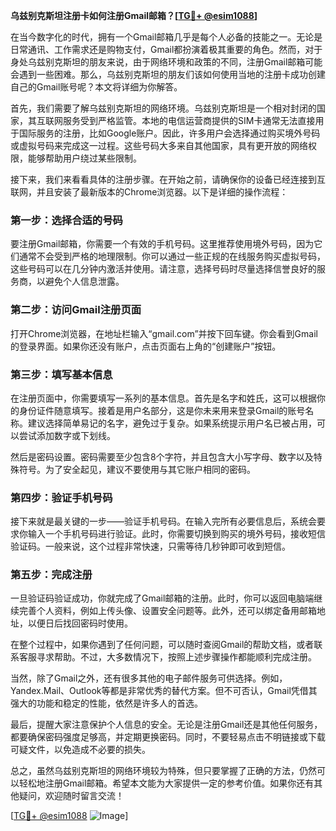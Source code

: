 **乌兹别克斯坦注册卡如何注册Gmail邮箱？[[TG💪+ @esim1088](https://t.me/s/esim1088)]**

在当今数字化的时代，拥有一个Gmail邮箱几乎是每个人必备的技能之一。无论是日常通讯、工作需求还是购物支付，Gmail都扮演着极其重要的角色。然而，对于身处乌兹别克斯坦的朋友来说，由于网络环境和政策的不同，注册Gmail邮箱可能会遇到一些困难。那么，乌兹别克斯坦的朋友们该如何使用当地的注册卡成功创建自己的Gmail账号呢？本文将详细为你解答。

首先，我们需要了解乌兹别克斯坦的网络环境。乌兹别克斯坦是一个相对封闭的国家，其互联网服务受到严格监管。本地的电信运营商提供的SIM卡通常无法直接用于国际服务的注册，比如Google账户。因此，许多用户会选择通过购买境外号码或虚拟号码来完成这一过程。这些号码大多来自其他国家，具有更开放的网络权限，能够帮助用户绕过某些限制。

接下来，我们来看看具体的注册步骤。在开始之前，请确保你的设备已经连接到互联网，并且安装了最新版本的Chrome浏览器。以下是详细的操作流程：

### 第一步：选择合适的号码
要注册Gmail邮箱，你需要一个有效的手机号码。这里推荐使用境外号码，因为它们通常不会受到严格的地理限制。你可以通过一些正规的在线服务购买虚拟号码，这些号码可以在几分钟内激活并使用。请注意，选择号码时尽量选择信誉良好的服务商，以避免个人信息泄露。

### 第二步：访问Gmail注册页面
打开Chrome浏览器，在地址栏输入“gmail.com”并按下回车键。你会看到Gmail的登录界面。如果你还没有账户，点击页面右上角的“创建账户”按钮。

### 第三步：填写基本信息
在注册页面中，你需要填写一系列的基本信息。首先是名字和姓氏，这可以根据你的身份证件随意填写。接着是用户名部分，这是你未来用来登录Gmail的账号名称。建议选择简单易记的名字，避免过于复杂。如果系统提示用户名已被占用，可以尝试添加数字或下划线。

然后是密码设置。密码需要至少包含8个字符，并且包含大小写字母、数字以及特殊符号。为了安全起见，建议不要使用与其它账户相同的密码。

### 第四步：验证手机号码
接下来就是最关键的一步——验证手机号码。在输入完所有必要信息后，系统会要求你输入一个手机号码进行验证。此时，你需要切换到购买的境外号码，接收短信验证码。一般来说，这个过程非常快速，只需等待几秒钟即可收到短信。

### 第五步：完成注册
一旦验证码验证成功，你就完成了Gmail邮箱的注册。此时，你可以返回电脑端继续完善个人资料，例如上传头像、设置安全问题等。此外，还可以绑定备用邮箱地址，以便日后找回密码时使用。

在整个过程中，如果你遇到了任何问题，可以随时查阅Gmail的帮助文档，或者联系客服寻求帮助。不过，大多数情况下，按照上述步骤操作都能顺利完成注册。

当然，除了Gmail之外，还有很多其他的电子邮件服务可供选择。例如，Yandex.Mail、Outlook等都是非常优秀的替代方案。但不可否认，Gmail凭借其强大的功能和稳定的性能，依然是许多人的首选。

最后，提醒大家注意保护个人信息的安全。无论是注册Gmail还是其他任何服务，都要确保密码强度足够高，并定期更换密码。同时，不要轻易点击不明链接或下载可疑文件，以免造成不必要的损失。

总之，虽然乌兹别克斯坦的网络环境较为特殊，但只要掌握了正确的方法，仍然可以轻松地注册Gmail邮箱。希望本文能为大家提供一定的参考价值。如果你还有其他疑问，欢迎随时留言交流！

[[TG💪+ @esim1088](https://t.me/s/esim1088) ![Image](https://i.postimg.cc/4NQfJmqS/Snipaste-2025-05-13-00-14-12.png)]